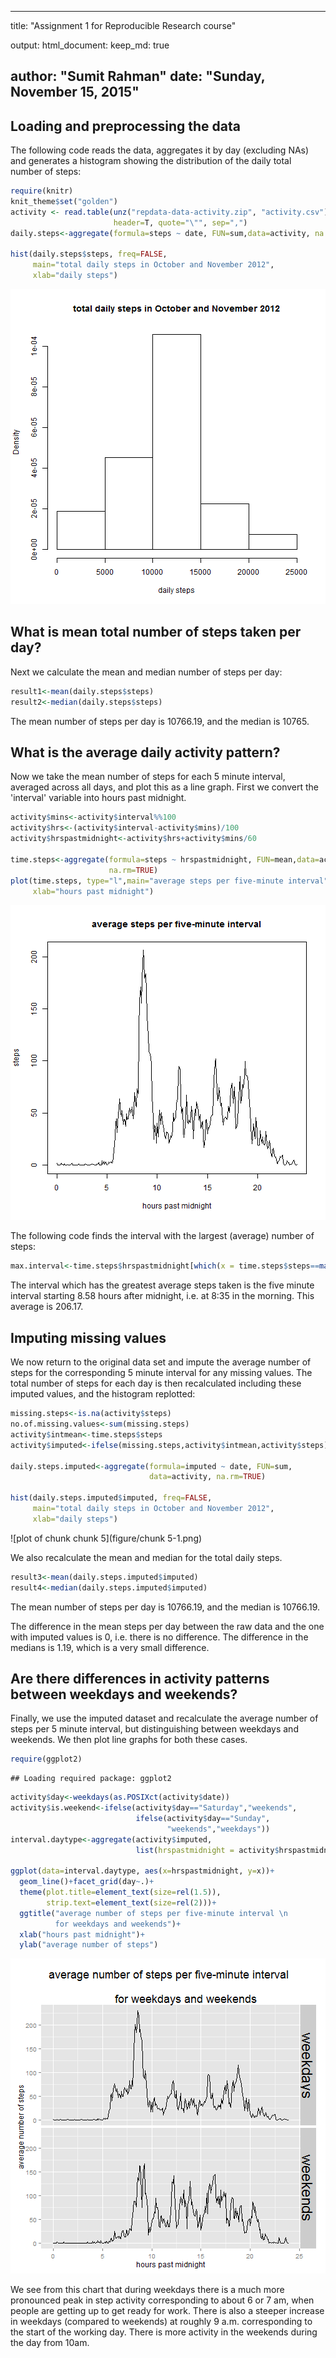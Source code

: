 
----
title: "Assignment 1 for Reproducible Research course"

output:
  html_document:
    keep_md: true
    
author: "Sumit Rahman"
date: "Sunday, November 15, 2015"
---


## Loading and preprocessing the data

The following code reads the data, aggregates it by day (excluding NAs) and generates a histogram showing the distribution of the daily total number of steps:


```r
require(knitr)
knit_theme$set("golden")
activity <- read.table(unz("repdata-data-activity.zip", "activity.csv"), 
                       header=T, quote="\"", sep=",")
daily.steps<-aggregate(formula=steps ~ date, FUN=sum,data=activity, na.rm=TRUE)

hist(daily.steps$steps, freq=FALSE, 
     main="total daily steps in October and November 2012", 
     xlab="daily steps")
```

![plot of chunk chunk1](figure/chunk1-1.png) 


## What is mean total number of steps taken per day?

Next we calculate the mean and median number of steps per day:

```r
result1<-mean(daily.steps$steps)
result2<-median(daily.steps$steps)
```

The mean number of steps per day is 10766.19, and the median is 10765.


## What is the average daily activity pattern?
Now we take the mean number of steps for each 5 minute interval, averaged across all days, and plot this as a line graph.  First we convert the 'interval' variable into hours past midnight.


```r
activity$mins<-activity$interval%%100
activity$hrs<-(activity$interval-activity$mins)/100
activity$hrspastmidnight<-activity$hrs+activity$mins/60

time.steps<-aggregate(formula=steps ~ hrspastmidnight, FUN=mean,data=activity, 
                      na.rm=TRUE)
plot(time.steps, type="l",main="average steps per five-minute interval", 
     xlab="hours past midnight")
```

![plot of chunk chunk3](figure/chunk3-1.png) 

The following code finds the interval with the largest (average) number of steps:


```r
max.interval<-time.steps$hrspastmidnight[which(x = time.steps$steps==max(time.steps$steps),arr.ind = TRUE)]
```

The interval which has the greatest average steps taken is the five minute interval starting 8.58 hours after midnight, i.e. at 8:35 in the morning.  This average is 206.17.



## Imputing missing values

We now return to the original data set and impute the average number of steps for the corresponding 5 minute interval for any missing values.  The total number of steps for each day is then recalculated including these imputed values, and the histogram replotted:

```r
missing.steps<-is.na(activity$steps)
no.of.missing.values<-sum(missing.steps)
activity$intmean<-time.steps$steps
activity$imputed<-ifelse(missing.steps,activity$intmean,activity$steps)

daily.steps.imputed<-aggregate(formula=imputed ~ date, FUN=sum,
                               data=activity, na.rm=TRUE)

hist(daily.steps.imputed$imputed, freq=FALSE, 
     main="total daily steps in October and November 2012", 
     xlab="daily steps")
```

![plot of chunk chunk 5](figure/chunk 5-1.png) 

We also recalculate the mean and median for the total daily steps.

```r
result3<-mean(daily.steps.imputed$imputed)
result4<-median(daily.steps.imputed$imputed)
```
The mean number of steps per day is 10766.19, and the median is 10766.19.

The difference in the mean steps per day between the raw data and the one with imputed values is 0, i.e. there is no difference.  The difference in the medians is 1.19, which is a very small difference.

## Are there differences in activity patterns between weekdays and weekends?

Finally, we use the imputed dataset and recalculate the average number of steps per 5 minute interval, but distinguishing between weekdays and weekends.  We then plot line graphs for both these cases.

```r
require(ggplot2)
```

```
## Loading required package: ggplot2
```

```r
activity$day<-weekdays(as.POSIXct(activity$date))
activity$is.weekend<-ifelse(activity$day=="Saturday","weekends",
                            ifelse(activity$day=="Sunday",
                                   "weekends","weekdays"))
interval.daytype<-aggregate(activity$imputed, 
                            list(hrspastmidnight = activity$hrspastmidnight,  day = activity$is.weekend), mean)

ggplot(data=interval.daytype, aes(x=hrspastmidnight, y=x))+
  geom_line()+facet_grid(day~.)+
  theme(plot.title=element_text(size=rel(1.5)),
        strip.text=element_text(size=rel(2)))+
  ggtitle("average number of steps per five-minute interval \n
          for weekdays and weekends")+
  xlab("hours past midnight")+
  ylab("average number of steps")
```

![plot of chunk chunk7](figure/chunk7-1.png) 


We see from this chart that during weekdays there is a much more pronounced peak in step activity corresponding to about 6 or 7 am, when people are getting up to get ready for work.  There is also a steeper increase in weekdays (compared to weekends) at roughly 9 a.m. corresponding to the start of the working day.  There is more activity in the weekends during the day from 10am.

